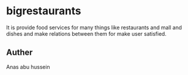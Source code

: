# bigrestaurants
It is provide food services for many things like restaurants and mall and dishes and make relations between them for make user satisfied.

## Auther 
Anas abu hussein
